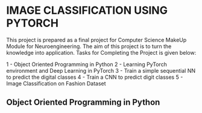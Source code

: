 # IMAGE CLASSIFICATION USING PYTORCH

This project is prepared as a final project for Computer Science MakeUp Module for Neuroengineering. The aim of this project is to turn the knowledge into application.
Tasks for Completing the Project is given below: 

1 - Object Oriented Programming in Python
2 - Learning PyTorch environment and Deep Learning in PyTorch
3 - Train a simple sequential NN to predict the digital classes
4 - Train a CNN to predict digit classes
5 - Image Classification on Fashion Dataset

## Object Oriented Programming in Python 